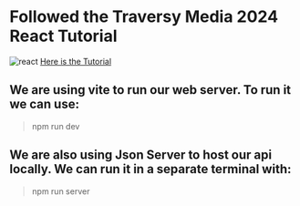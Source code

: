 # Followed the Traversy Media 2024 React Tutorial
![react](https://github.com/user-attachments/assets/b09116ac-d7d5-4dc9-a870-0af255f0a97c)
<a href="https://youtu.be/LDB4uaJ87e0?list=PLuxDUlkmIEq241-mon5ZxGF930MbJ0sNI">Here is the Tutorial</a>

## We are using vite to run our web server. To run it we can use:
>npm run dev

## We are also using Json Server to host our api locally. We can run it in a separate terminal with:
>npm run server

